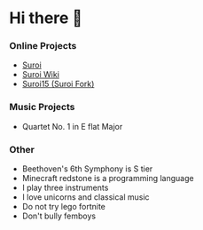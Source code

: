# Hi there 👋

<!--
**1092384/1092384** is a ✨ _special_ ✨ repository because its `README.md` (this file) appears on your GitHub profile.

Here are some ideas to get you started:

- 🔭 I’m currently working on ...
- 🌱 I’m currently learning ...
- 👯 I’m looking to collaborate on ...
- 🤔 I’m looking for help with ...
- 💬 Ask me about ...
- 📫 How to reach me: ...
- 😄 Pronouns: ...
- ⚡ Fun fact: ...
-->
### Online Projects
- [Suroi](https://github.com/HasangerGames/suroi)
- [Suroi Wiki](https://github.com/HasangerGames/suroi-wiki)
- [Suroi15 (Suroi Fork)](https://github.com/Compositr/suroi15)

### Music Projects
- Quartet No. 1 in E flat Major

### Other 
- Beethoven's 6th Symphony is S tier
- Minecraft redstone is a programming language
- I play three instruments
- I love unicorns and classical music
- Do not try lego fortnite
- Don't bully femboys
